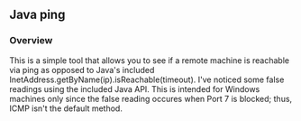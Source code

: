 ## Java ping

### Overview
This is a simple tool that allows you to see if a remote machine is reachable
via ping as opposed to Java's included InetAddress.getByName(ip).isReachable(timeout).
I've noticed some false readings using the included Java API. This is intended
for Windows machines only since the false reading occures when Port 7 is
blocked; thus, ICMP isn't the default method.